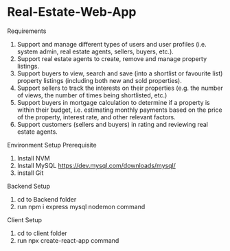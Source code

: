 # Real-Estate-Web-App

Requirements
1. Support and manage different types of users and user profiles (i.e. system admin, real estate agents,
sellers, buyers, etc.).
2. Support real estate agents to create, remove and manage property listings.
3. Support buyers to view, search and save (into a shortlist or favourite list) property listings (including
both new and sold properties).
4. Support sellers to track the interests on their properties (e.g. the number of views, the number of times
being shortlisted, etc.)
5. Support buyers in mortgage calculation to determine if a property is within their budget, i.e. estimating
monthly payments based on the price of the property, interest rate, and other relevant factors.
6. Support customers (sellers and buyers) in rating and reviewing real estate agents. 

Environment Setup
Prerequisite
1. Install NVM
2. Install MySQL
   https://dev.mysql.com/downloads/mysql/
4. install Git

Backend Setup
1. cd to Backend folder
2. run npm i express mysql nodemon command

Client Setup
1. cd to client folder
2. run npx create-react-app command
